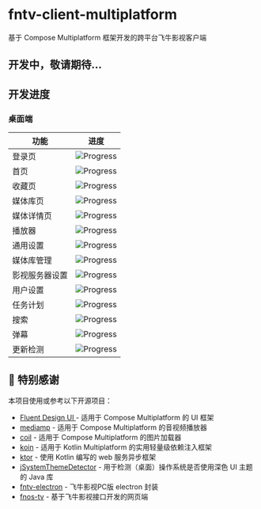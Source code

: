 # fntv-client-multiplatform

基于 Compose Multiplatform 框架开发的跨平台飞牛影视客户端

## 开发中，敬请期待...

## 开发进度

### 桌面端

| 功能           | 进度                                      |
| -------------- | ----------------------------------------- |
| 登录页         | ![Progress](https://progress-bar.xyz/0/)  |
| 首页           | ![Progress](https://progress-bar.xyz/90/) |
| 收藏页         | ![Progress](https://progress-bar.xyz/0/)  |
| 媒体库页       | ![Progress](https://progress-bar.xyz/90/) |
| 媒体详情页     | ![Progress](https://progress-bar.xyz/0/)  |
| 播放器         | ![Progress](https://progress-bar.xyz/60/) |
| 通用设置       | ![Progress](https://progress-bar.xyz/0/)  |
| 媒体库管理     | ![Progress](https://progress-bar.xyz/0/)  |
| 影视服务器设置 | ![Progress](https://progress-bar.xyz/0/)  |
| 用户设置       | ![Progress](https://progress-bar.xyz/0/)  |
| 任务计划       | ![Progress](https://progress-bar.xyz/0/)  |
| 搜索           | ![Progress](https://progress-bar.xyz/0/)  |
| 弹幕           | ![Progress](https://progress-bar.xyz/0/)  |
| 更新检测       | ![Progress](https://progress-bar.xyz/0/)  |

## 🙏 特别感谢

本项目使用或参考以下开源项目：

- [Fluent Design UI ](https://github.com/compose-fluent/compose-fluent-ui) - 适用于 Compose Multiplatform 的 UI 框架
- [mediamp](https://github.com/open-ani/mediamp) -  适用于 Compose Multiplatform 的音视频播放器
- [coil](https://github.com/coil-kt/coil) - 适用于 Compose Multiplatform 的图片加载器
- [koin](https://github.com/InsertKoinIO/koin) - 适用于 Kotlin Multiplatform 的实用轻量级依赖注入框架
- [ktor](https://github.com/ktorio/ktor) - 使用 Kotlin 编写的 web 服务异步框架
- [jSystemThemeDetector](https://github.com/Dansoftowner/jSystemThemeDetector) - 用于检测（桌面）操作系统是否使用深色 UI 主题的 Java 库
- [fntv-electron](https://github.com/QiaoKes/fntv-electron) - 飞牛影视PC版 electron 封装
- [fnos-tv](https://github.com/thshu/fnos-tv) - 基于飞牛影视接口开发的网页端

